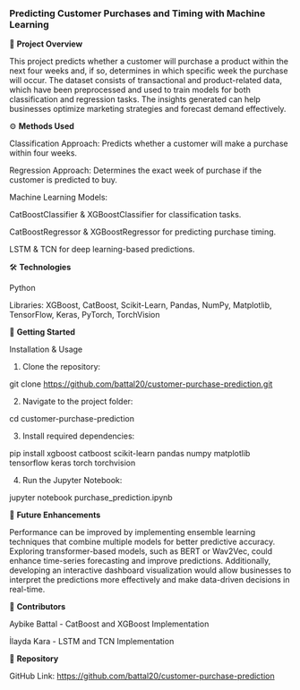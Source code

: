 ### **Predicting Customer Purchases and Timing with Machine Learning**

📌 **Project Overview**

This project predicts whether a customer will purchase a product within the next four weeks and, if so, determines in which specific week the purchase will occur. The dataset consists of transactional and product-related data, which have been preprocessed and used to train models for both classification and regression tasks. The insights generated can help businesses optimize marketing strategies and forecast demand effectively.

⚙️ **Methods Used**

Classification Approach: Predicts whether a customer will make a purchase within four weeks.

Regression Approach: Determines the exact week of purchase if the customer is predicted to buy.

Machine Learning Models:

CatBoostClassifier & XGBoostClassifier for classification tasks.

CatBoostRegressor & XGBoostRegressor for predicting purchase timing.

LSTM & TCN for deep learning-based predictions.

🛠 **Technologies**

Python

Libraries: XGBoost, CatBoost, Scikit-Learn, Pandas, NumPy, Matplotlib, TensorFlow, Keras, PyTorch, TorchVision

🚀 **Getting Started**

Installation & Usage

1. Clone the repository:

git clone https://github.com/battal20/customer-purchase-prediction.git

2. Navigate to the project folder:

cd customer-purchase-prediction

3. Install required dependencies:

pip install xgboost catboost scikit-learn pandas numpy matplotlib tensorflow keras torch torchvision

4. Run the Jupyter Notebook:

jupyter notebook purchase_prediction.ipynb

🔮 **Future Enhancements**

Performance can be improved by implementing ensemble learning techniques that combine multiple models for better predictive accuracy. Exploring transformer-based models, such as BERT or Wav2Vec, could enhance time-series forecasting and improve predictions. Additionally, developing an interactive dashboard visualization would allow businesses to interpret the predictions more effectively and make data-driven decisions in real-time.

👥 **Contributors**

Aybike Battal - CatBoost and XGBoost Implementation

İlayda Kara - LSTM and TCN Implementation

📂 **Repository**

GitHub Link: https://github.com/battal20/customer-purchase-prediction


